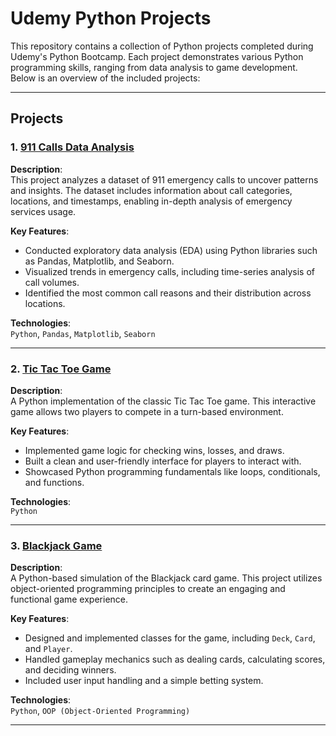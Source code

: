 # Udemy Python Projects

This repository contains a collection of Python projects completed during Udemy's Python Bootcamp. Each project demonstrates various Python programming skills, ranging from data analysis to game development. Below is an overview of the included projects:

---

## Projects

### 1. [911 Calls Data Analysis](./911-calls-analysis/README.md)
**Description**:  
This project analyzes a dataset of 911 emergency calls to uncover patterns and insights. The dataset includes information about call categories, locations, and timestamps, enabling in-depth analysis of emergency services usage.

**Key Features**:
- Conducted exploratory data analysis (EDA) using Python libraries such as Pandas, Matplotlib, and Seaborn.
- Visualized trends in emergency calls, including time-series analysis of call volumes.
- Identified the most common call reasons and their distribution across locations.

**Technologies**:  
`Python`, `Pandas`, `Matplotlib`, `Seaborn`

---

### 2. [Tic Tac Toe Game](./tic-tac-toe/README.md)
**Description**:  
A Python implementation of the classic Tic Tac Toe game. This interactive game allows two players to compete in a turn-based environment.

**Key Features**:
- Implemented game logic for checking wins, losses, and draws.
- Built a clean and user-friendly interface for players to interact with.
- Showcased Python programming fundamentals like loops, conditionals, and functions.

**Technologies**:  
`Python`

---

### 3. [Blackjack Game](./blackjack-game/README.md)
**Description**:  
A Python-based simulation of the Blackjack card game. This project utilizes object-oriented programming principles to create an engaging and functional game experience.

**Key Features**:
- Designed and implemented classes for the game, including `Deck`, `Card`, and `Player`.
- Handled gameplay mechanics such as dealing cards, calculating scores, and deciding winners.
- Included user input handling and a simple betting system.

**Technologies**:  
`Python`, `OOP (Object-Oriented Programming)`

---
